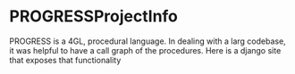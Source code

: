 # PROGRESSProjectInfo

PROGRESS is a 4GL, procedural language. In dealing with a larg codebase, it was helpful to have a call graph of the procedures. Here is a django site that exposes that functionality
